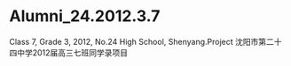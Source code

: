 # Alumni_24.2012.3.7

Class 7, Grade 3, 2012, No.24 High School, Shenyang.Project <Alumni Book>
沈阳市第二十四中学2012届高三七班同学录项目
